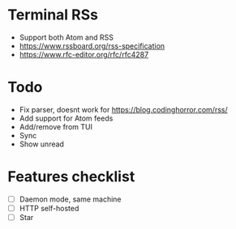 # Terminal RSs

- Support both Atom and RSS
- https://www.rssboard.org/rss-specification
- https://www.rfc-editor.org/rfc/rfc4287

# Todo

- Fix parser, doesnt work for https://blog.codinghorror.com/rss/
- Add support for Atom feeds
- Add/remove from TUI
- Sync
- Show unread

# Features checklist

- [ ] Daemon mode, same machine
- [ ] HTTP self-hosted
- [ ] Star
